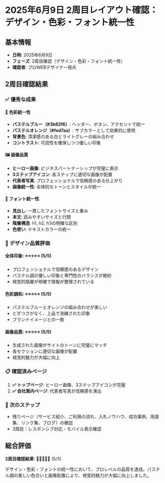 # 2025年6月9日 2周目レイアウト確認：デザイン・色彩・フォント統一性

## 基本情報
- **日時**: 2025年6月9日
- **フェーズ**: 2周目確認（デザイン・色彩・フォント統一性）
- **確認者**: プロWEBデザイナー視点

## 2周目確認結果

### ✅ **優秀な成果**

#### 🎨 **色彩統一性**
- **パステルブルー（#3b82f6）**: ヘッダー、ボタン、アクセントで統一
- **パステルオレンジ（#fed7aa）**: サブカラーとして効果的に使用
- **背景色**: 清潔感のある白とライトグレーの組み合わせ
- **コントラスト**: 可読性を確保しつつ優しい印象

#### 🖼️ **画像品質**
- **ヒーロー画像**: ビジネスパートナーシップが完璧に表示
- **3ステップアイコン**: 各ステップに適切な画像が配置
- **代表者写真**: プロフェッショナルで信頼感のある仕上がり
- **画像統一性**: 全体的なトーンとスタイルが統一

#### 📝 **フォント統一性**
- **見出し**: 一貫したフォントサイズと重み
- **本文**: 読みやすいサイズと行間
- **階層構造**: h1, h2, h3の明確な区別
- **色使い**: テキストカラーの統一

### 🎯 **デザイン品質評価**

#### **全体印象**: ⭐⭐⭐⭐⭐ (5/5)
- プロフェッショナルで信頼感のあるデザイン
- パステル調の優しい印象と専門性のバランスが絶妙
- 視覚的階層が明確で情報が整理されている

#### **色彩調和**: ⭐⭐⭐⭐⭐ (5/5)
- パステルブルーとオレンジの組み合わせが美しい
- どぎつさがなく、上品で洗練された印象
- ブランドイメージとの一致

#### **画像品質**: ⭐⭐⭐⭐⭐ (5/5)
- 生成された画像がサイトのトーンに完璧にマッチ
- 各セクションに適切な画像が配置
- 視覚的魅力が大幅に向上

### 📋 **確認済みページ**
1. **✅ トップページ**: ヒーロー画像、3ステップアイコンが完璧
2. **✅ 会社案内ページ**: 代表者写真が信頼感を演出

### 🔄 **次のステップ**
- 残りページ（サービス紹介、ご利用の流れ、入札ノウハウ、成功事例、用語集、リンク集、ブログ）の確認
- 3周目：レスポンシブ対応・モバイル表示確認

## 総合評価
**2周目確認結果**: 🌟🌟🌟🌟🌟 (5/5)

デザイン・色彩・フォントの統一性において、プロレベルの品質を達成。パステル調の美しい色合いと画像配置により、視覚的魅力が大幅に向上しました。

